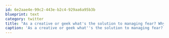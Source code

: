 ```yaml
---
id: 6e2aae4e-99c2-443e-b2c4-929aa6a95b3b
blueprint: text
category: twitter
title: "As a creative or geek what's the solution to managing fear? Why Fear-hacking of course! - @scdaustin"
caption: 'As a creative or geek what''s the solution to managing fear? Why Fear-hacking of course! - <span class="username username_linked">@<a href="https://twitter.com/scdaustin" title="Shane Austin">scdaustin</a></span>'
---
```

